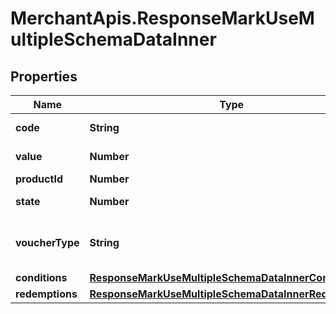 # MerchantApis.ResponseMarkUseMultipleSchemaDataInner

## Properties

Name | Type | Description | Notes
------------ | ------------- | ------------- | -------------
**code** | **String** | Voucher code | [optional] 
**value** | **Number** | Value of voucher | [optional] 
**productId** | **Number** | Product ID | [optional] 
**state** | **Number** | State of voucher | [optional] 
**voucherType** | **String** | Voucher type, standard or conditional | [optional] 
**conditions** | [**ResponseMarkUseMultipleSchemaDataInnerConditions**](ResponseMarkUseMultipleSchemaDataInnerConditions.md) |  | [optional] 
**redemptions** | [**ResponseMarkUseMultipleSchemaDataInnerRedemptions**](ResponseMarkUseMultipleSchemaDataInnerRedemptions.md) |  | [optional] 


